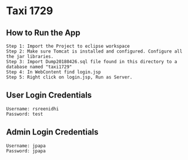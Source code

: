 
# Taxi 1729

## How to Run the App

```
Step 1: Import the Project to eclipse workspace
Step 2: Make sure Tomcat is installed and configured. Configure all the jar libraries.
Step 3: Import Dump20180426.sql file found in this directory to a database named "taxi1729"
Step 4: In WebContent find login.jsp
Step 5: Right click on login.jsp, Run as Server.
```

## User Login Credentials
```
Username: rsreenidhi
Password: test
```
## Admin Login Credentials
```
Username: jpapa
Password: jpapa
```
